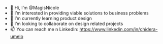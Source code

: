 - 👋 Hi, I’m @MagisNicole
- 👀 I’m interested in providing viable solutions to business problems
- 🌱 I’m currently learning product design
- 💞️ I’m looking to collaborate on design related projects
- 📫 You can reach me n LinkedIn: https://www.linkedin.com/in/chidera-umelo

<!---
MagisNicole/MagisNicole is a ✨ special ✨ repository because its `README.md` (this file) appears on your GitHub profile.
You can click the Preview link to take a look at your changes.
--->
